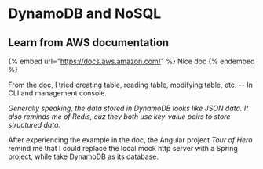 # DynamoDB and NoSQL

## Learn from AWS documentation

{% embed url="https://docs.aws.amazon.com/" %}
Nice doc
{% endembed %}



From the doc, I tried creating table, reading table, modifying table, etc. -- In CLI and management console.

_Generally speaking, the data stored in DynamoDB looks like JSON data. It also reminds me of Redis, cuz they both use key-value pairs to store structured data._

After experiencing the example in the doc, the Angular project _Tour of Hero_ remind me that I could replace the local mock http server with a Spring project, while take DynamoDB as its database.
